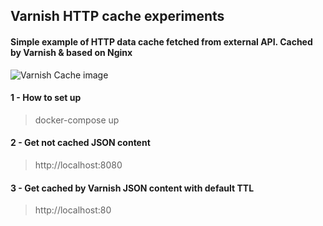 ## Varnish HTTP cache experiments

#### Simple example of HTTP data cache fetched from external API. Cached by Varnish & based on Nginx

![Varnish Cache image](https://bartekblog.prv.pl/varnish_proxy/varnish_architecture.png)

#### 1 - How to set up
> docker-compose up

#### 2 - Get not cached JSON content
> http://localhost:8080

#### 3 - Get cached by Varnish JSON content with default TTL
> http://localhost:80
